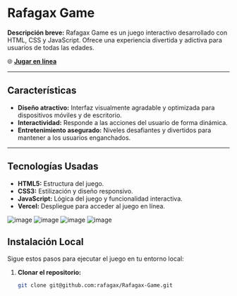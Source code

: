 # Rafagax Game

**Descripción breve:** Rafagax Game es un juego interactivo desarrollado con HTML, CSS y JavaScript. Ofrece una experiencia divertida y adictiva para usuarios de todas las edades.

🌐 **[Jugar en línea](https://rafagax-game.vercel.app/)**

---

## Características
- **Diseño atractivo:** Interfaz visualmente agradable y optimizada para dispositivos móviles y de escritorio.
- **Interactividad:** Responde a las acciones del usuario de forma dinámica.
- **Entretenimiento asegurado:** Niveles desafiantes y divertidos para mantener a los usuarios enganchados.

---

## Tecnologías Usadas
- **HTML5:** Estructura del juego.
- **CSS3:** Estilización y diseño responsivo.
- **JavaScript:** Lógica del juego y funcionalidad interactiva.
- **Vercel:** Despliegue para acceder al juego en línea.



![image](https://github.com/user-attachments/assets/ca137b2b-3b97-4f24-9d07-59c9b0ec512d)
![image](https://github.com/user-attachments/assets/366b7392-d32c-4db3-8def-7d4ebf246aa1)
![image](https://github.com/user-attachments/assets/ea8392cc-04c7-455f-a0ab-1da562ee1ec3)
![image](https://github.com/user-attachments/assets/ba5f0b00-99be-46df-8b98-43555d02c5ab)



## Instalación Local

Sigue estos pasos para ejecutar el juego en tu entorno local:

1. **Clonar el repositorio:**
   ```bash
   git clone git@github.com:rafagax/Rafagax-Game.git
